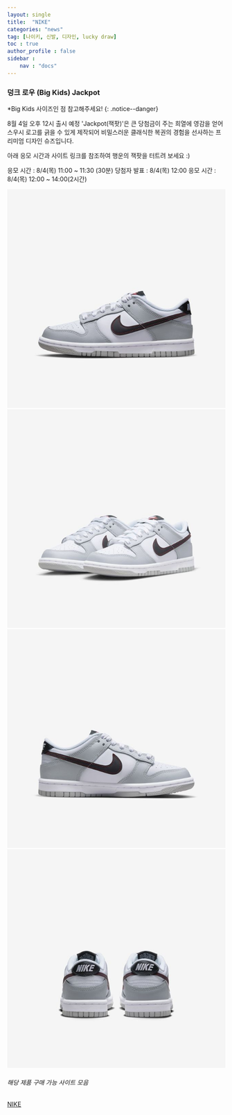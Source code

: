 ```yaml
---
layout: single
title:  "NIKE"
categories: "news"
tag: [나이키, 신발, 디자인, lucky draw]
toc : true
author_profile : false
sidebar : 
    nav : "docs"
---
```

### 덩크 로우 (Big Kids) Jackpot

*Big Kids 사이즈인 점 참고해주세요!
{: .notice--danger}

8월 4일 오후 12시 출시 예정
'Jackpot(잭팟)'은 큰 당첨금이 주는 희열에 영감을 얻어 스우시 로고를 긁을 수 있게 제작되어 비밀스러운 클래식한 복권의 경험을 선사하는 프리미엄 디자인 슈즈입니다. 

아래 응모 시간과 사이트 링크를 참조하여 행운의 잭팟을 터트려 보세요 :)

응모 시간 : 8/4(목) 11:00 ~ 11:30 (30분)
당첨자 발표 : 8/4(목) 12:00
응모 시간 : 8/4(목) 12:00 ~ 14:00(2시간)


![Alt text](/images/jackpat1.jpg "Optional title")
![Alt text](/images/jackpat2.jpg "Optional title")
![Alt text](/images/jackpat3.jpg "Optional title")
![Alt text](/images/jackpat4.jpg "Optional title")

###### 해당 제품 구매 가능 사이트 모음

<a href="https://www.nike.com/kr/launch/t/junior/fw/young-athletes/DQ0380-001/awN5T1I/nike-dunk-low-se-gs" target="_blank">NIKE</a>
